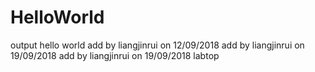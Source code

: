 # HelloWorld
output hello world
add by liangjinrui on 12/09/2018
add by liangjinrui on 19/09/2018
add by liangjinrui on 19/09/2018 labtop